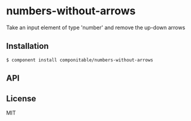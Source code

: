 
# numbers-without-arrows

  Take an input element of type 'number' and remove the up-down arrows

## Installation

    $ component install componitable/numbers-without-arrows

## API

   

## License

  MIT
